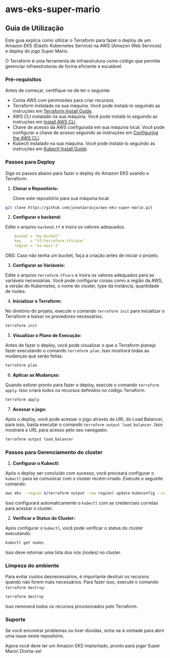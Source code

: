 # aws-eks-super-mario

## Guia de Utilização

Este guia explica como utilizar o Terraform para fazer o deploy de um Amazon EKS (Elastic Kubernetes Service) na AWS (Amazon Web Services) e deploy do jogo Super Mario.

O Terraform é uma ferramenta de infraestrutura como código que permite gerenciar infraestruturas de forma eficiente e escalável.

### Pré-requisitos

Antes de começar, certifique-se de ter o seguinte:

- Conta AWS com permissões para criar recursos.
- Terraform instalado na sua máquina. Você pode instalá-lo seguindo as instruções em [Terraform Install Guide](https://learn.hashicorp.com/tutorials/terraform/install-cli).
- AWS CLI instalado na sua máquina. Você pode instalá-lo seguindo as instruções em [Install AWS CLI](https://docs.aws.amazon.com/cli/latest/userguide/getting-started-install.html).
- Chave de acesso da AWS configurada em sua máquina local. Você pode configurar a chave de acesso seguindo as instruções em [Configuring the AWS CLI](https://docs.aws.amazon.com/cli/latest/userguide/cli-configure-files.html).
- Kubectl instalado na sua máquina. Você pode instalá-lo seguindo as instruções em [Kubectl Install Guide](https://kubernetes.io/pt-br/docs/tasks/tools/install-kubectl-linux/).

### Passos para Deploy

Siga os passos abaixo para fazer o deploy do Amazon EKS usando o Terraform:

1. **Clonar o Repositório:**

   Clone este repositório para sua máquina local:

```bash   
git clone https://github.com/jonataaraujo/aws-eks-super-mario.git
```
2. **Configurar o backend:**

Edite o arquivo `backend.tf` e insira os valores adequados.
```yaml
    bucket = "my-bucket"
    key    = "tf/terraform.tfstate"
    region = "us-east-1"
```
OBS: Caso não tenha um bucket, faça a criação antes de iniciar o projeto.

3. **Configurar as Variáveis:**

Edite o arquivo `terraform.tfvars` e insira os valores adequados para as variáveis necessárias. Você pode configurar coisas como a região da AWS, a versão do Kubernetes, o nome do cluster, type da instância, quantidade de nodes.

4. **Inicializar o Terraform:**

No diretório do projeto, execute o comando `terraform init` para inicializar o Terraform e baixar os provedores necessários.

```bash   
terraform init
```

5. **Visualizar o Plano de Execução:**

Antes de fazer o deploy, você pode visualizar o que o Terraform planeja fazer executando o comando `terraform plan`. Isso mostrará todas as mudanças que serão feitas.

```bash   
terraform plan
```

6. **Aplicar as Mudanças:**

Quando estiver pronto para fazer o deploy, execute o comando `terraform apply`. Isso criará todos os recursos definidos no código Terraform.

```bash   
terraform apply
```

7. **Acessar o jogo:**

Após o deploy, você pode acessar o jogo através da URL do Load Balancer, para isso, basta executar o comando `terraform output load_balancer`. Isso mostrará a URL para acesso pelo seu navegador.

```bash
terraform output load_balancer 
```

### Passos para Gerenciamento do cluster

1. **Configurar o Kubectl:**

Após o deploy ser concluído com sucesso, você precisará configurar o `kubectl` para se comunicar com o cluster recém-criado. Execute o seguinte comando:

```bash   
aws eks --region $(terraform output -raw region) update-kubeconfig --name $(terraform output -raw cluster_name)
```

Isso configurará automaticamente o `kubectl` com as credenciais corretas para acessar o cluster.

2. **Verificar o Status do Cluster:**

Após configurar o `kubectl`, você pode verificar o status do cluster executando:

```bash   
kubectl get nodes
```

Isso deve retornar uma lista dos nós (nodes) no cluster.

### Limpeza do ambiente

Para evitar custos desnecessários, é importante destruir os recursos quando não forem mais necessários. Para fazer isso, execute o comando `terraform destroy`:

```bash   
terraform destroy
```

Isso removerá todos os recursos provisionados pelo Terraform.

### Suporte

Se você encontrar problemas ou tiver dúvidas, sinta-se à vontade para abrir uma issue neste repositório.

Agora você deve ter um Amazon EKS implantado, pronto para jogar Super Mario! Divirta-se!
